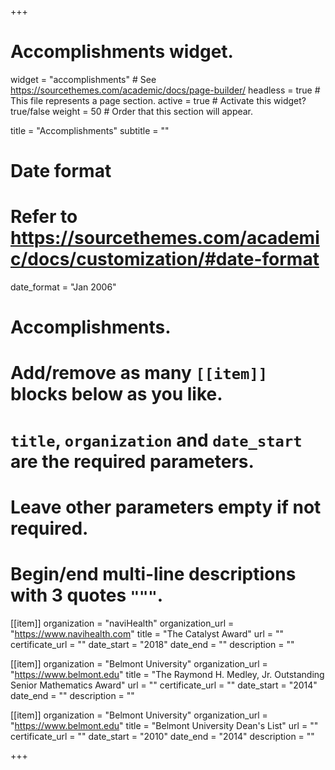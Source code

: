 +++
# Accomplishments widget.
widget = "accomplishments"  # See https://sourcethemes.com/academic/docs/page-builder/
headless = true  # This file represents a page section.
active = true  # Activate this widget? true/false
weight = 50  # Order that this section will appear.

title = "Accomplish&shy;ments"
subtitle = ""

# Date format
#   Refer to https://sourcethemes.com/academic/docs/customization/#date-format
date_format = "Jan 2006"

# Accomplishments.
#   Add/remove as many `[[item]]` blocks below as you like.
#   `title`, `organization` and `date_start` are the required parameters.
#   Leave other parameters empty if not required.
#   Begin/end multi-line descriptions with 3 quotes `"""`.

[[item]]
  organization = "naviHealth"
  organization_url = "https://www.navihealth.com"
  title = "The Catalyst Award"
  url = ""
  certificate_url = ""
  date_start = "2018"
  date_end = ""
  description = ""

[[item]]
  organization = "Belmont University"
  organization_url = "https://www.belmont.edu"
  title = "The Raymond H. Medley, Jr. Outstanding Senior Mathematics Award"
  url = ""
  certificate_url = ""
  date_start = "2014"
  date_end = ""
  description = ""
  
[[item]]
  organization = "Belmont University"
  organization_url = "https://www.belmont.edu"
  title = "Belmont University Dean's List"
  url = ""
  certificate_url = ""
  date_start = "2010"
  date_end = "2014"
  description = ""

+++
